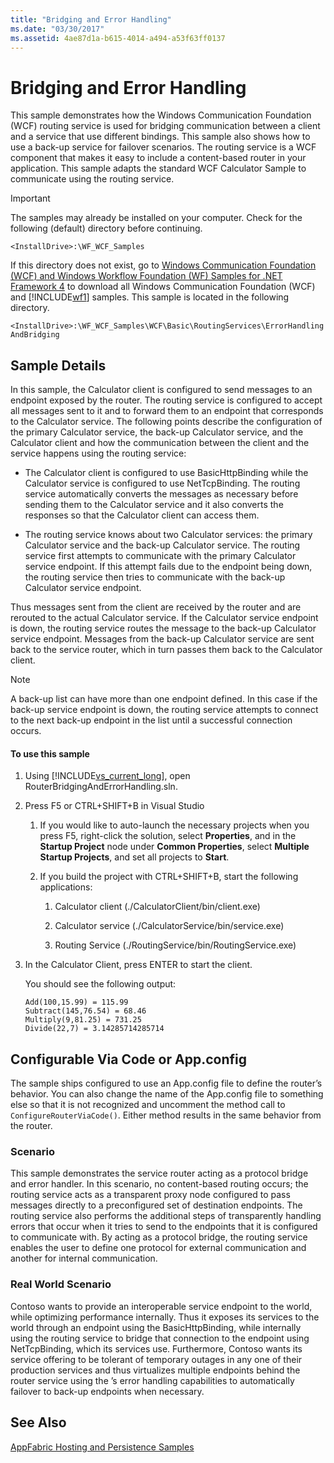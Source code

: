 ```yaml
---
title: "Bridging and Error Handling"
ms.date: "03/30/2017"
ms.assetid: 4ae87d1a-b615-4014-a494-a53f63ff0137
---
```

# Bridging and Error Handling
This sample demonstrates how the Windows Communication Foundation (WCF) routing service is used for bridging communication between a client and a service that use different bindings. This sample also shows how to use a back-up service for failover scenarios. The routing service is a WCF component that makes it easy to include a content-based router in your application. This sample adapts the standard WCF Calculator Sample to communicate using the routing service.  
  
> [!IMPORTANT]
>  The samples may already be installed on your computer. Check for the following (default) directory before continuing.  
> 
>  `<InstallDrive>:\WF_WCF_Samples`  
> 
>  If this directory does not exist, go to [Windows Communication Foundation (WCF) and Windows Workflow Foundation (WF) Samples for .NET Framework 4](http://go.microsoft.com/fwlink/?LinkId=150780) to download all Windows Communication Foundation (WCF) and [!INCLUDE[wf1](../../../../includes/wf1-md.md)] samples. This sample is located in the following directory.  
> 
>  `<InstallDrive>:\WF_WCF_Samples\WCF\Basic\RoutingServices\ErrorHandlingAndBridging`  
  
## Sample Details  
 In this sample, the Calculator client is configured to send messages to an endpoint exposed by the router. The routing service is configured to accept all messages sent to it and to forward them to an endpoint that corresponds to the Calculator service. The following points describe the configuration of the primary Calculator service, the back-up Calculator service, and the Calculator client and how the communication between the client and the service happens using the routing service:  
  
- The Calculator client is configured to use BasicHttpBinding while the Calculator service is configured to use NetTcpBinding. The routing service automatically converts the messages as necessary before sending them to the Calculator service and it also converts the responses so that the Calculator client can access them.  
  
- The routing service knows about two Calculator services: the primary Calculator service and the back-up Calculator service. The routing service first attempts to communicate with the primary Calculator service endpoint. If this attempt fails due to the endpoint being down, the routing service then tries to communicate with the back-up Calculator service endpoint.  
  
 Thus messages sent from the client are received by the router and are rerouted to the actual Calculator service. If the Calculator service endpoint is down, the routing service routes the message to the back-up Calculator service endpoint. Messages from the back-up Calculator service are sent back to the service router, which in turn passes them back to the Calculator client.  
  
> [!NOTE]
>  A back-up list can have more than one endpoint defined. In this case if the back-up service endpoint is down, the routing service attempts to connect to the next back-up endpoint in the list until a successful connection occurs.  
  
#### To use this sample  
  
1. Using [!INCLUDE[vs_current_long](../../../../includes/vs-current-long-md.md)], open RouterBridgingAndErrorHandling.sln.  
  
2. Press F5 or CTRL+SHIFT+B in Visual Studio  
  
   1. If you would like to auto-launch the necessary projects when you press F5, right-click the solution, select **Properties**, and in the **Startup Project** node under **Common Properties**, select **Multiple Startup Projects**, and set all projects to **Start**.  
  
   2. If you build the project with CTRL+SHIFT+B, start the following applications:  
  
      1. Calculator client (./CalculatorClient/bin/client.exe)  
  
      2. Calculator service (./CalculatorService/bin/service.exe)  
  
      3. Routing Service (./RoutingService/bin/RoutingService.exe)  
  
3. In the Calculator Client, press ENTER to start the client.  
  
    You should see the following output:  
  
   ```Output  
   Add(100,15.99) = 115.99  
   Subtract(145,76.54) = 68.46  
   Multiply(9,81.25) = 731.25  
   Divide(22,7) = 3.14285714285714  
   ```  
  
## Configurable Via Code or App.config  
 The sample ships configured to use an App.config file to define the router’s behavior. You can also change the name of the App.config file to something else so that it is not recognized and uncomment the method call to `ConfigureRouterViaCode()`. Either method results in the same behavior from the router.  
  
### Scenario  
 This sample demonstrates the service router acting as a protocol bridge and error handler. In this scenario, no content-based routing occurs; the routing service acts as a transparent proxy node configured to pass messages directly to a preconfigured set of destination endpoints. The routing service also performs the additional steps of transparently handling errors that occur when it tries to send to the endpoints that it is configured to communicate with. By acting as a protocol bridge, the routing service enables the user to define one protocol for external communication and another for internal communication.  
  
### Real World Scenario  
 Contoso wants to provide an interoperable service endpoint to the world, while optimizing performance internally. Thus it exposes its services to the world through an endpoint using the BasicHttpBinding, while internally using the routing service to bridge that connection to the endpoint using NetTcpBinding, which its services use. Furthermore, Contoso wants its service offering to be tolerant of temporary outages in any one of their production services and thus virtualizes multiple endpoints behind the router service using the ’s error handling capabilities to automatically failover to back-up endpoints when necessary.  
  
## See Also  
 [AppFabric Hosting and Persistence Samples](http://go.microsoft.com/fwlink/?LinkId=193961)
